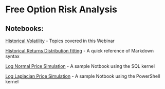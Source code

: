 # Free Option Risk Analysis

## Notebooks:

[Historical Volatility](historical_volatility.ipynb) - Topics covered in this Webinar

[Historical Returns Distribution fitting](historical_returns_fit.ipynb) - A quick reference of Markdown syntax

[Log Normal Price Simulation](normal_simulation.ipynb) - A sample Notbook using the SQL kernel

[Log Laplacian Price Simulation](laplacian_simulation.ipynb) - A sample Notbook using the PowerShell kernel
